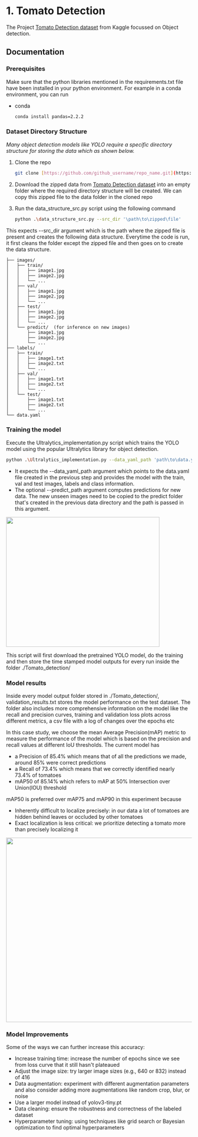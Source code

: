 # 1. Tomato Detection

The Project [Tomato Detection dataset](https://www.kaggle.com/datasets/andrewmvd/tomato-detection/data) from Kaggle focussed on Object detection.

## Documentation

### Prerequisites

Make sure that the python libraries mentioned in the requirements.txt file have been installed in your python environment. For example in a conda environment, you can run
* conda
  ```sh
  conda install pandas=2.2.2
  ```

### Dataset Directory Structure

_Many object detection models like YOLO require a specific directory structure for storing the data which as shown below._

1. Clone the repo
   ```sh
   git clone [https://github.com/github_username/repo_name.git](https://github.com/JarnoRFB/ml-engineering-task-bhaskar.git)
   ```
2. Download the zipped data from [Tomato Detection dataset](https://www.kaggle.com/datasets/andrewmvd/tomato-detection/data) into an empty folder where the required directory structure will be created. We can copy this zipped file to the data folder in the cloned repo
   
3. Run the data_structure_src.py script using the following command
   ```sh
   python .\data_structure_src.py --src_dir '\path\to\zipped\file'
   ```
This expects --src_dir argument which is the path where the zipped file is present and creates the following data structure. Everytime the code is run, it first cleans the folder except the zipped file and then goes on to create the data structure.  

```dataset_root/
├── images/
│   ├── train/
│   │   ├── image1.jpg
│   │   ├── image2.jpg
│   │   └── ...
│   ├── val/
│   │   ├── image1.jpg
│   │   ├── image2.jpg
│   │   └── ...
│   ├── test/  
│   │   ├── image1.jpg
│   │   ├── image2.jpg
│   │   └── ...
│   └── predict/  (for inference on new images)
│       ├── image1.jpg
│       ├── image2.jpg
│       └── ...
├── labels/
│   ├── train/
│   │   ├── image1.txt
│   │   ├── image2.txt
│   │   └── ...
│   ├── val/
│   │   ├── image1.txt
│   │   ├── image2.txt
│   │   └── ...
│   └── test/  
│       ├── image1.txt
│       ├── image2.txt
│       └── ...
└── data.yaml
```

### Training the model

Execute the Ultralytics_implementation.py script which trains the YOLO model using the popular Ultralytics library for object detection. <br />

```sh
python .\Ultralytics_implementation.py --data_yaml_path 'path\to\data.yaml' --predict_path 'path\to\predict'
```
   - It expects the --data_yaml_path argument which points to the data.yaml file created in the previous step and provides the model with the train, val and test images, labels and class information. <br />
   - The optional --predict_path argument computes predictions for new data. The new unseen images need to be copied to the predict folder that's created in the previous data directory and the path is passed in this argument.
<img src="https://github.com/JarnoRFB/ml-engineering-task-bhaskar/blob/development/Tomato_detection/yolov3_tomato_20240827_223827/tomato642.png" width="416" height="352"> 



This script will first download the pretrained YOLO model, do the training and then store the time stamped model outputs for every run inside the folder ./Tomato_detection/

### Model results
Inside every model output folder stored in ./Tomato_detection/, validation_results.txt stores the model performance on the test dataset. The folder also includes more comprehensive information on the model like the recall and precision curves, training and validation loss plots across different metrics, a csv file with a log of changes over the epochs etc

In this case study, we choose the mean Average Precision(mAP) metric to measure the performance of the model which is based on the precision and recall values at different IoU thresholds. The current model has
- a Precision of 85.4% which means that of all the predictions we made, around 85% were correct predictions
- a Recall of 73.4% which means that we correctly identified nearly 73.4% of tomatoes
- mAP50 of 85.14% which refers to mAP at 50% Intersection over Union(IOU) threshold

mAP50 is preferred over mAP75 and mAP90 in this experiment because

- Inherently difficult to localize precisely: in our data a lot of tomatoes are hidden behind leaves or occluded by other tomatoes
- Exact localization is less critical: we prioritize detecting a tomato more than precisely localizing it

<img src="https://github.com/JarnoRFB/ml-engineering-task-bhaskar/blob/development/Tomato_detection/yolov3_tomato_20240827_223827/results.png" width="800" height="500">

### Model Improvements
Some of the ways we can further increase this accuracy:

- Increase training time: increase the number of epochs since we see from loss curve that it still hasn't plateaued
- Adjust the image size: try larger image sizes (e.g., 640 or 832) instead of 416
- Data augmentation: experiment with different augmentation parameters and also consider adding more augmentations like random crop, blur, or noise
- Use a larger model instead of yolov3-tiny.pt
- Data cleaning: ensure the robustness and correctness of the labeled dataset
- Hyperparameter tuning: using techniques like grid search or Bayesian optimization to find optimal hyperparameters
